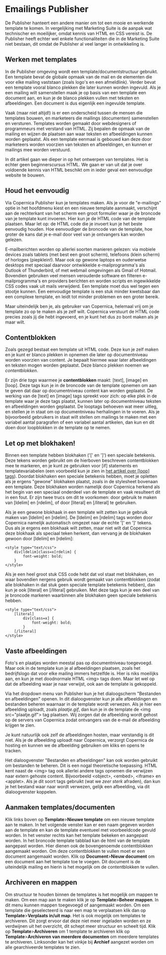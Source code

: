 # Emailings Publisher

De Publisher hanteert een andere manier om tot een mooie en werkende template te komen. In vergelijking met Marketing Suite is de aanpak wat technischer en moeilijker, omdat kennis van HTML en CSS vereist is. De Publisher heeft echter wel enkele functionaliteiten die in de Marketing Suite niet bestaan, dit omdat de Publisher al veel langer in ontwikkeling is. 

## Werken met templates
In de Publisher omgeving wordt een template/documentstructuur
gebruikt. Een template bevat de globale opmaak van de mail en de elementen die
voor elke mailing vaststaan (zoals logo's en een afmeldlink). Verder bevat een
template vooral blanco plekken die later kunnen worden ingevuld. Als je 
een mailing wilt samenstellen maak je op basis van een template een 
document aan, en kun je de blanco plekken vullen met teksten en afbeeldingen.
Een document is dus eigenlijk een ingevulde template.

Vaak (maar niet altijd!) is er een onderscheid tussen de mensen die templates 
bouwen, en marketeers die mailings (documenten) samenstellen en versturen. 
Templates worden gemaakt door webdesigners of programmeurs met verstand van HTML.
Zij bepalen de opmaak van de mailing en wijzen de plaatsen aan waar teksten en 
afbeeldingen kunnen worden geplaatst. Als een template eenmaal is gebouwd kan 
deze door marketeers worden voorzien van teksten en afbeeldingen, en kunnen er 
mailings mee worden verstuurd.

In dit artikel gaan we dieper in op het ontwerpen van templates. Het is echter
geen beginnerscursus HTML. We gaan er van uit dat je over voldoende kennis van
HTML beschikt om in ieder geval een eenvoudige website te bouwen.


## Houd het eenvoudig

Via Copernica Publisher kun je templates maken. Als je voor de "e-mailings"
optie in het hoofdmenu kiest en een nieuwe template aanmaakt, verschijnt aan
de rechterkant van het scherm een groot formulier waar je de broncode van je 
template kunt invoeren. Hier kun je de HTML code van de template plaatsen. Maar
let op: de HTML code die je invoert kun je het beste eenvoudig houden. Hoe 
eenvoudiger de broncode van de template, hoe groter de kans dat je e-mail 
door veel van je ontvangers kan worden gelezen.

E-mailberichten worden op allerlei soorten manieren gelezen: via mobiele devices
zoals tablets (met best een groot scherm), telefoons (klein scherm) of horloges
(piepklein!). Maar ook op gewone laptops en ouderwetse desktops met speciaal
daarvoor ontwikkelde e-mailprogramma's als Outlook of Thunderbird, of met
webmail omgevingen als Gmail of Hotmail. Bovendien gebruiken veel mensen
verouderde software en filteren e-mailprogramma's en providers berichten en 
worden scripts en ingewikkelde CSS codes vaak uit mails verwijderd. Een
template moet dus wel tegen een stootje kunnen. Een eenvoudige template is een 
stuk minder kwetsbaar dan een complexe template, en leidt tot minder problemen 
en een groter bereik.

Maar uiteindelijk ben je, als gebruiker van Copernica, helemaal vrij om je
template zo op te maken als je zelf wilt. Copernica verstuurt de HTML code
precies zoals jij die hebt ingevoerd, en je kunt het dus zo bont maken als
je maar wilt.


## Contentblokken

Zoals gezegd bestaat een template uit HTML code. Deze kun je zelf maken en je
kunt er blanco plekken in opnemen die later op documentniveau worden voorzien 
van content. Je bepaalt hiermee waar later afbeeldingen en teksten mogen 
worden geplaatst. Deze blanco plekken noemen we *contentblokken*.

Er zijn drie *tags* waarmee je **contentblokken** maakt: [text], [image] en [loop]. 
Deze tags kun je in de broncode van de template opnemen om aan te geven
dat daar op documentniveau content kan worden geplaatst. De werking van de 
[text] en [image] tags spreekt voor zich: op elke plek in de template waar je 
deze tags plaatst, kunnen later op documentniveau teksten en afbeeldingen 
worden geplaatst. De looptags behoeven wat meer uitleg, en stellen je in staat 
om op documentniveau herhalingen in te voeren. Als je bijvoorbeeld gebruikers 
in staat wilt stellen om mailings te maken met een variabel aantal paragrafen 
of een variabel aantal artikelen, dan kun en dit doen door loopblokken in de 
template op te nemen.


## Let op met blokhaken!

Binnen een template hebben blokhaken ('[' en ']') een speciale betekenis. Deze
tekens worden gebruikt om de hierboven beschreven contentblokken mee te markeren, 
en je kunt ze gebruiken voor [if] statements en templatevariabelen (een voorbeeld
kun je zien in [het artikel over [loop] tags](loop-tag)). Doordat blokhaken een 
speciale betekenis hebben, moet je opletten als je ergens "gewone" blokhaken plaatst, 
zoals in de stylesheet bovenaan een template. Deze blokhaken worden namelijk door
Copernica herkend als het begin van een speciaal onderdeel van de template en 
vaak resulteert dit in een fout. Er zijn twee trucs om dit te voorkomen: door
gebruik te maken van [ldelim] en [rdelim], of door [literal] en [/literal] te
gebruiken.

Als je een gewone blokhaak in een template wilt zetten kun je gebruik maken van 
[ldelim] en [rdelim]. De [ldelim] en [rdelim] tags worden door Copernica 
namelijk automatisch omgezet naar de echte '[' en ']' tekens. Dus als je ergens 
een blokhaak wilt zetten, maar niet wilt dat Copernica deze blokhaak als 
speciaal teken herkent, dan vervang je de blokhaken gewoon door 
[ldelim] en [rdelim]:

    <style type="text/css">
        div[ldelim]class=x[rdelim] {
            font-weight: bold;
        }
    </style>

Als je een heel groot stuk CSS code hebt dat vol staat met blokhaken, en waar
bovendien nergens gebruik wordt gemaakt van contentblokken (zodat alle blokhaken
in dat stuk geen speciale template betekenis hebben), dan kun je ook [literal]
en [/literal] gebruiken. Met deze tags kun je een deel van je broncode markeren
waarbinnen alle blokhaken geen speciale betekenis hebben.

    <style type="text/css">
        [literal]
            div[class=x] {
                font-weight: bold;
            }
        [/literal]
    </style>


## Vaste afbeeldingen

Foto's en plaatjes worden meestal pas op documentniveau toegevoegd. Maar ook 
in de template kun je al afbeeldingen plaatsen, zoals het bedrijfslogo
dat voor elke mailing immers hetzelfde is. Hier is niks moeilijks aan, en
kun je met doodnormale HTML &lt;img&gt; tags doen. Maar let wel op
dat de afbeelding waar je naar verwijst, ook aan de template is gekoppeld.

Via het dropdown menu van Publisher kun je het dialoogscherm "Bestanden en
afbeeldingen" openen. In dit dialoogvenster kun je alle afbeeldingen en 
bestanden beheren waarnaar in de template wordt verwezen. Als je hier
een afbeelding uploadt, zoals *plaatje.gif*, dan kun je in de template de
&lt;img src="plaatje.gif"&gt; tag plaatsen. Wij zorgen dat de afbeelding
wordt gehost op de servers van Copernica zodat ontvangers van de e-mail de 
afbeelding krijgen te zien.

Je kunt natuurlijk ook zelf de afbeeldingen hosten, maar verstandig is dit 
niet. Als je de afbeelding uploadt naar Copernica, verzorgt Copernica de 
hosting en kunnen we de afbeelding gebruiken om kliks en opens te tracken.

Het dialoogvenster "Bestanden en afbeeldingen" kan ook worden gebruikt om
bestanden te beheren. Dit is een nogal theoretische toepassing. HTML kent
naast de &lt;img&gt; tag ook allerlei andere tags opnemen die verwijzen
naar extern gehoste content. Bijvoorbeeld &lt;object&gt;, &lt;embed&gt;, 
&lt;iframe&gt; en &lt;applet&gt;. Als je dit soort tags gebruikt (wat we *zeer
sterk* afraden), dan kun je het bestand waar naar wordt verwezen, gelijk 
een afbeelding, via dit dialoogvenster koppelen.

## Aanmaken templates/documenten
Klik links boven op **Template**>**Nieuwe template** om een nieuwe template aan te maken. In het volgende venster kan er een naam gegeven worden aan de template en kan de template eventueel met voorbeeldcode gevuld worden. In het venster rechts kan het template bekeken en aangepast worden. In het broncode template tabblad kan de html van de template aangepast worden. Hier dienen ook de bovengenoemde contentblokken aangemaakt worden. Om deze contentblokken te vullen moet er een document aangemaakt worden. Klik op **Document**>**Nieuw document** om een document aan het template toe te voegen. Dit document is de uiteindelijk mailing en hierin is het mogelijk om de contentblokken te vullen. 

## Archiveren en mappen
Om structuur te houden binnen de templates is het mogelijk om mappen te maken. Om een map aan te maken klik je op  **Template**>**Beheer mappen**. In dit menu kunnen mappen toegevoegd of aangemaakt worden. Om een template die geselecteerd is naar een map te verplaatsen klik dan op **Template**>**Verplaats in/uit map**. 
Het is ook mogelijk om templates te archiveren. Dit zorgt ervoor dat deze niet meer ingeladen worden en ze verdwijnen uit het overzicht, dit schept meer structuur en scheelt tijd. Klik op  **Template**>**Archiveren** om 1 template te archiveren klik op **Template**>**Archiveren van meerdere documenten** om meerdere templates te archiveren. Linksonder kan het vinkje bij **Archief** aangezet worden om alle gearchiveerde templates te zien. 


